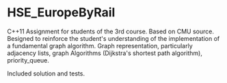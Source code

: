 # HSE_EuropeByRail

C++11
Assignment for students of the 3rd course. Based on CMU source.
Вesigned to reinforce the student's understanding of the implementation of a fundamental graph algorithm.
Graph representation, particularly adjacency lists, graph Algorithms (Dijkstra's shortest path algorithm), priority_queue.

Included solution and tests.
